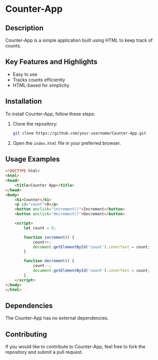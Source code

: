 # Counter-App

## Description

Counter-App is a simple application built using HTML to keep track of counts.

## Key Features and Highlights

- Easy to use
- Tracks counts efficiently
- HTML-based for simplicity

## Installation

To install Counter-App, follow these steps:

1. Clone the repository: 
   ```bash
   git clone https://github.com/your-username/Counter-App.git
   ```

2. Open the `index.html` file in your preferred browser.

## Usage Examples

```html
<!DOCTYPE html>
<html>
<head>
    <title>Counter App</title>
</head>
<body>
    <h1>Counter</h1>
    <p id="count">0</p>
    <button onclick="increment()">Increment</button>
    <button onclick="decrement()">Decrement</button>

    <script>
        let count = 0;

        function increment() {
            count++;
            document.getElementById('count').innerText = count;
        }

        function decrement() {
            count--;
            document.getElementById('count').innerText = count;
        }
    </script>
</body>
</html>
```

## Dependencies

The Counter-App has no external dependencies.

## Contributing

If you would like to contribute to Counter-App, feel free to fork the repository and submit a pull request.
